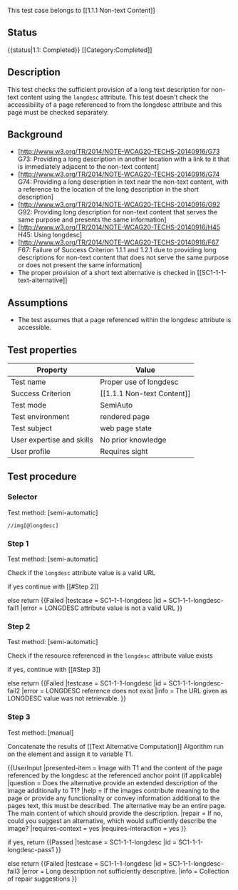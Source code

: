 This test case belongs to [[1.1.1 Non-text Content]]

## Status
{{status|1.1: Completed}}
[[Category:Completed]]

## Description

This test checks the sufficient provision of a long text description for non-text content using the `longdesc` attribute. This test doesn't check the accessibility of a page referenced to from the longdesc attribute and this page must be checked separately.

## Background

- [http://www.w3.org/TR/2014/NOTE-WCAG20-TECHS-20140916/G73 G73: Providing a long description in another location with a link to it that is immediately adjacent to the non-text content]
- [http://www.w3.org/TR/2014/NOTE-WCAG20-TECHS-20140916/G74 G74: Providing a long description in text near the non-text content, with a reference to the location of the long description in the short description]
- [http://www.w3.org/TR/2014/NOTE-WCAG20-TECHS-20140916/G92 G92: Providing long description for non-text content that serves the same purpose and presents the same information]
- [http://www.w3.org/TR/2014/NOTE-WCAG20-TECHS-20140916/H45 H45: Using longdesc]
- [http://www.w3.org/TR/2014/NOTE-WCAG20-TECHS-20140916/F67 F67: Failure of Success Criterion 1.1.1 and 1.2.1 due to providing long descriptions for non-text content that does not serve the same purpose or does not present the same information]
- The proper provision of a short text alternative is checked in [[SC1-1-1-text-alternative]]

## Assumptions

- The test assumes that a page referenced within the longdesc attribute is accessible.

## Test properties

| Property         | Value
|------------------|----
|Test name         |Proper use of longdesc
|Success Criterion |[[1.1.1 Non-text Content]]
|Test mode         |SemiAuto
|Test environment  |rendered page
|Test subject      | web page state
|User expertise and skills |No prior knowledge
|User profile      |Requires sight


## Test procedure

### Selector
Test method: [semi-automatic]

`//img[@longdesc]`

### Step 1
Test method: [semi-automatic]

Check if the `longdesc` attribute value is a valid URL

if yes
continue with [[#Step 2]]

else
return {{Failed
|testcase = SC1-1-1-longdesc
|id = SC1-1-1-longdesc-fail1
|error = LONGDESC attribute value is not a valid URL
}}

### Step 2
Test method: [semi-automatic]

Check if the resource referenced in the `longdesc` attribute value exists

if yes,
continue with [[#Step 3]]

else
return {{Failed
|testcase = SC1-1-1-longdesc
|id = SC1-1-1-longdesc-fail2
|error = LONGDESC reference does not exist
|info =  The URL given as LONGDESC value was not retrievable.
}}

### Step 3
Test method: [manual]

Concatenate the results of [[Text Alternative Computation]] Algorithm run on the element and assign it to variable T1.

{{UserInput
|presented-item = Image with T1 and the content of the page referenced by the longdesc  at the referenced anchor point (if applicable)
|question = Does the alternative provide an extended description of the image additionally to T1?
|help = If the images contribute meaning to the page or provide any functionality or convey information additional to the pages text, this must be described. The alternative may be an entire page. The main content of which should provide the description.
|repair = If no, could you suggest an alternative, which would sufficiently describe the image?
|requires-context = yes
|requires-interaction = yes
}}

if yes,
return {{Passed
|testcase = SC1-1-1-longdesc
|id = SC1-1-1-longdesc-pass1
}}

else
return {{Failed
|testcase = SC1-1-1-longdesc
|id = SC1-1-1-longdesc–fail3
|error = Long description not sufficiently descriptive.
|info = Collection of repair suggestions
}}
